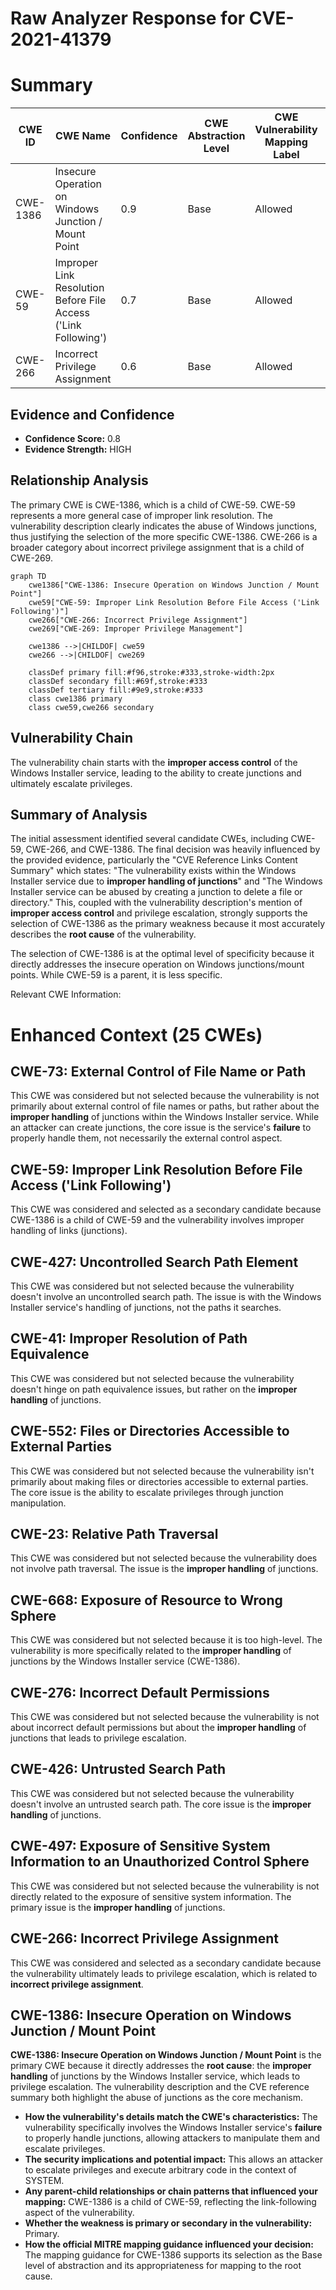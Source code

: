 # Raw Analyzer Response for CVE-2021-41379

# Summary
| CWE ID | CWE Name | Confidence | CWE Abstraction Level | CWE Vulnerability Mapping Label | CWE-Vulnerability Mapping Notes |
|---|---|---|---|---|---|
| CWE-1386 | Insecure Operation on Windows Junction / Mount Point | 0.9 | Base | Allowed | Primary CWE |
| CWE-59 | Improper Link Resolution Before File Access ('Link Following') | 0.7 | Base | Allowed | Secondary Candidate |
| CWE-266 | Incorrect Privilege Assignment | 0.6 | Base | Allowed | Secondary Candidate |

## Evidence and Confidence

*   **Confidence Score:** 0.8
*   **Evidence Strength:** HIGH

## Relationship Analysis
The primary CWE is CWE-1386, which is a child of CWE-59. CWE-59 represents a more general case of improper link resolution. The vulnerability description clearly indicates the abuse of Windows junctions, thus justifying the selection of the more specific CWE-1386. CWE-266 is a broader category about incorrect privilege assignment that is a child of CWE-269.

```mermaid
graph TD
    cwe1386["CWE-1386: Insecure Operation on Windows Junction / Mount Point"]
    cwe59["CWE-59: Improper Link Resolution Before File Access ('Link Following')"]
    cwe266["CWE-266: Incorrect Privilege Assignment"]
    cwe269["CWE-269: Improper Privilege Management"]
    
    cwe1386 -->|CHILDOF| cwe59
    cwe266 -->|CHILDOF| cwe269
    
    classDef primary fill:#f96,stroke:#333,stroke-width:2px
    classDef secondary fill:#69f,stroke:#333
    classDef tertiary fill:#9e9,stroke:#333
    class cwe1386 primary
    class cwe59,cwe266 secondary
```

## Vulnerability Chain
The vulnerability chain starts with the **improper access control** of the Windows Installer service, leading to the ability to create junctions and ultimately escalate privileges.

## Summary of Analysis
The initial assessment identified several candidate CWEs, including CWE-59, CWE-266, and CWE-1386. The final decision was heavily influenced by the provided evidence, particularly the "CVE Reference Links Content Summary" which states: "The vulnerability exists within the Windows Installer service due to **improper handling of junctions**" and "The Windows Installer service can be abused by creating a junction to delete a file or directory." This, coupled with the vulnerability description's mention of **improper access control** and privilege escalation, strongly supports the selection of CWE-1386 as the primary weakness because it most accurately describes the **root cause** of the vulnerability.

The selection of CWE-1386 is at the optimal level of specificity because it directly addresses the insecure operation on Windows junctions/mount points. While CWE-59 is a parent, it is less specific.

Relevant CWE Information:

# Enhanced Context (25 CWEs)

## CWE-73: External Control of File Name or Path
This CWE was considered but not selected because the vulnerability is not primarily about external control of file names or paths, but rather about the **improper handling** of junctions within the Windows Installer service. While an attacker can create junctions, the core issue is the service's **failure** to properly handle them, not necessarily the external control aspect.

## CWE-59: Improper Link Resolution Before File Access ('Link Following')
This CWE was considered and selected as a secondary candidate because CWE-1386 is a child of CWE-59 and the vulnerability involves improper handling of links (junctions).

## CWE-427: Uncontrolled Search Path Element
This CWE was considered but not selected because the vulnerability doesn't involve an uncontrolled search path. The issue is with the Windows Installer service's handling of junctions, not the paths it searches.

## CWE-41: Improper Resolution of Path Equivalence
This CWE was considered but not selected because the vulnerability doesn't hinge on path equivalence issues, but rather on the **improper handling** of junctions.

## CWE-552: Files or Directories Accessible to External Parties
This CWE was considered but not selected because the vulnerability isn't primarily about making files or directories accessible to external parties. The core issue is the ability to escalate privileges through junction manipulation.

## CWE-23: Relative Path Traversal
This CWE was considered but not selected because the vulnerability does not involve path traversal. The issue is the **improper handling** of junctions.

## CWE-668: Exposure of Resource to Wrong Sphere
This CWE was considered but not selected because it is too high-level. The vulnerability is more specifically related to the **improper handling** of junctions by the Windows Installer service (CWE-1386).

## CWE-276: Incorrect Default Permissions
This CWE was considered but not selected because the vulnerability is not about incorrect default permissions but about the **improper handling** of junctions that leads to privilege escalation.

## CWE-426: Untrusted Search Path
This CWE was considered but not selected because the vulnerability doesn't involve an untrusted search path. The core issue is the **improper handling** of junctions.

## CWE-497: Exposure of Sensitive System Information to an Unauthorized Control Sphere
This CWE was considered but not selected because the vulnerability is not directly related to the exposure of sensitive system information. The primary issue is the **improper handling** of junctions.

## CWE-266: Incorrect Privilege Assignment
This CWE was considered and selected as a secondary candidate because the vulnerability ultimately leads to privilege escalation, which is related to **incorrect privilege assignment**.

## CWE-1386: Insecure Operation on Windows Junction / Mount Point
**CWE-1386: Insecure Operation on Windows Junction / Mount Point** is the primary CWE because it directly addresses the **root cause**: the **improper handling** of junctions by the Windows Installer service, which leads to privilege escalation. The vulnerability description and the CVE reference summary both highlight the abuse of junctions as the core mechanism.

*   **How the vulnerability's details match the CWE's characteristics:** The vulnerability specifically involves the Windows Installer service's **failure** to properly handle junctions, allowing attackers to manipulate them and escalate privileges.
*   **The security implications and potential impact:** This allows an attacker to escalate privileges and execute arbitrary code in the context of SYSTEM.
*   **Any parent-child relationships or chain patterns that influenced your mapping:** CWE-1386 is a child of CWE-59, reflecting the link-following aspect of the vulnerability.
*   **Whether the weakness is primary or secondary in the vulnerability:** Primary.
*   **How the official MITRE mapping guidance influenced your decision:** The mapping guidance for CWE-1386 supports its selection as the Base level of abstraction and its appropriateness for mapping to the root cause.